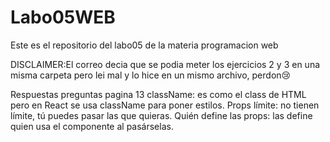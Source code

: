 # Labo05WEB
Este es el repositorio del labo05 de la materia programacion web

DISCLAIMER:El correo decia que se podia meter los ejercicios 2 y 3 en una misma carpeta pero lei mal y lo hice en un mismo archivo, perdon😢

Respuestas preguntas pagina 13
className: es como el class de HTML pero en React se usa className para poner estilos.
Props límite: no tienen límite, tú puedes pasar las que quieras. 
Quién define las props: las define quien usa el componente al pasárselas.
